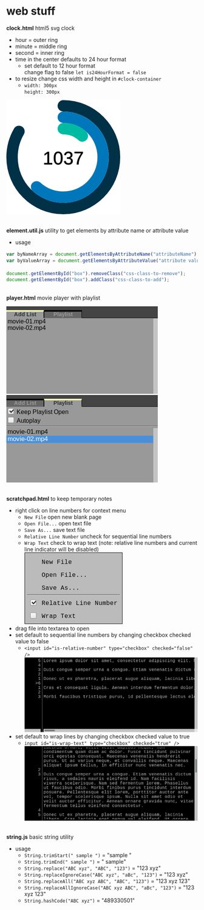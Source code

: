 # web stuff

**clock.html** html5 svg clock
* hour = outer ring
* minute = middle ring
* second = inner ring
* time in the center defaults to 24 hour format
  * set default to 12 hour format\
change flag to false `let is24HourFormat = false`
* to resize change css width and height in `#clock-container`
  * `width: 300px`\
`height: 300px`

![Clock Screenshot](screenshot/clock-screenshot-01.png?raw=true)

\
**element.util.js** utility to get elements by attribute name or attribute value
* usage
```javascript
var byNameArray = document.getElementsByAttributeName("attributeName");
var byValueArray = document.getElementsByAttributeValue("attribute value");

document.getElementById("box").removeClass("css-class-to-remove");
document.getElementById("box").addClass("css-class-to-add");
```

\
**player.html** movie player with playlist

![Movie Player](screenshot/player-screenshot-01.png?raw=true "Add Movies")
![Movie Player](screenshot/player-screenshot-02.png?raw=true "Click to Play")

\
**scratchpad.html** to keep temporary notes
* right click on line numbers for context menu
  * `New File` open new blank page
  * `Open File...` open text file
  * `Save As...` save text file
  * `Relative Line Number` uncheck for sequential line numbers
  * `Wrap Text` check to wrap text (note: relative line numbers and current line indicator will be disabled)
![Scratchpad](screenshot/scratchpad-screenshot-01.png?raw=true "Right Click Menu")
* drag file into textarea to open
* set default to sequential line numbers by changing checkbox checked value to false
  * `<input id="is-relative-number" type="checkbox" checked="false" />`
![Scratchpad](screenshot/scratchpad-screenshot-02.png?raw=true "Relative Line Number")
* set default to wrap lines by changing checkbox checked value to true
  * `input id="is-wrap-text" type="checkbox" checked="true" />`
![Scratchpad](screenshot/scratchpad-screenshot-03.png?raw=true "Wrapped Text")

\
**string.js** basic string utility
* usage
  * `String.trimStart(" sample ")` = "sample "
  * `String.trimEnd(" sample ")` = " sample"
  * `String.replace("ABC xyz", "ABC", "123")` = "123 xyz"
  * `String.replaceIgnoreCase("ABC xyz", "aBc", "123")` = "123 xyz"
  * `String.replaceAll("ABC xyz ABC", "ABC", "123")` = "123 xyz 123"
  * `String.replaceAllIgnoreCase("ABC xyz ABC", "aBc", "123")` = "123 xyz 123"
  * `String.hashCode("ABC xyz")`  = "489330501"
